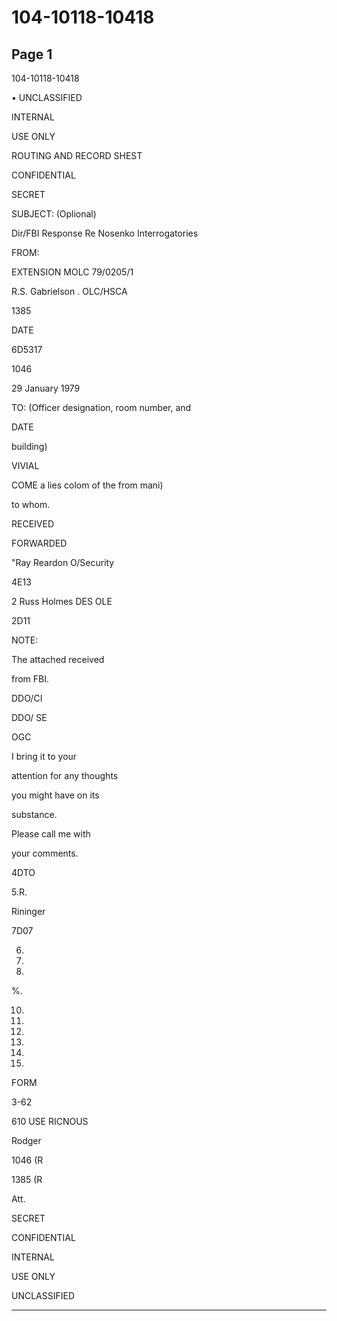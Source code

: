 # 104-10118-10418

## Page 1

104-10118-10418

• UNCLASSIFIED

INTERNAL

USE ONLY

ROUTING AND RECORD SHEST

CONFIDENTIAL

SECRET

SUBJECT: (Oplional)

Dir/FBI Response Re Nosenko Interrogatories

FROM:

EXTENSION MOLC 79/0205/1

R.S. Gabrielson . OLC/HSCA

1385

DATE

6D5317

1046

29 January 1979

TO: (Officer designation, room number, and

DATE

building)

VIVIAL

COME a lies colom of the from mani)

to whom.

RECEIVED

FORWARDED

"Ray Reardon O/Security

4E13

2 Russ Holmes DES OLE

2D11

NOTE:

The attached received

from FBI.

DDO/CI

DDO/ SE

OGC

I bring it to your

attention for any thoughts

you might have on its

substance.

Please call me with

your comments.

4DTO

5.R.

Rininger

7D07

6.

7.

8.

%.

10.

11.

12.

13.

14.

15.

FORM

3-62

610 USE RICNOUS

Rodger

1046 (R

1385 (R

Att.

SECRET

CONFIDENTIAL

INTERNAL

USE ONLY

UNCLASSIFIED

---

